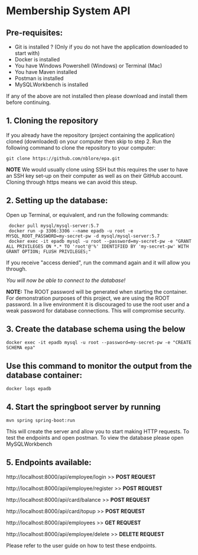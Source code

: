 # Membership System API

## Pre-requisites:
- Git is installed ? (Only if you do not have the application downloaded to start with)
- Docker is installed
- You have Windows Powershell (Windows) or Terminal (Mac)
- You have Maven installed
- Postman is installed
- MySQLWorkbench is installed

If any of the above are not installed then please download and install them before continuing.


## 1. Cloning the repository
If you already have the repository (project containing the application) cloned (downloaded) on your computer then skip to step 2.
Run the following command to clone the repository to your computer:

    git clone https://github.com/nblore/epa.git

**NOTE** We would usually clone using SSH but this requires the user to have an SSH key set-up on their computer as well as on their GitHub account. Cloning through https means we can avoid this steup.

## 2. Setting up the database:
Open up Terminal, or equivalent, and run the following commands:

     docker pull mysql/mysql-server:5.7
     docker run -p 3306:3306 --name epadb -u root -e MYSQL_ROOT_PASSWORD=my-secret-pw -d mysql/mysql-server:5.7
     docker exec -it epadb mysql -u root --password=my-secret-pw -e "GRANT ALL PRIVILEGES ON *.* TO 'root'@'%' IDENTIFIED BY 'my-secret-pw' WITH GRANT OPTION; FLUSH PRIVILEGES;"

If you receive "access denied", run the command again and it will allow you through.

_You will now be able to connect to the database!_

**NOTE:** The ROOT password will be generated when starting the container. For demonstration purposes of this project,
we are using the ROOT password. In a live environment it is discouraged to use the root user and a weak password for database
connections. This will compromise security.

## 3. Create the database schema using the below

    docker exec -it epadb mysql -u root --password=my-secret-pw -e "CREATE SCHEMA epa"


## Use this command to monitor the output from the database container:

    docker logs epadb

## 4. Start the springboot server by running

    mvn spring spring-boot:run

This will create the server and allow you to start making HTTP requests. To test the endpoints and open postman.
To view the database please open MySQLWorkbench


## 5. Endpoints available:

http://localhost:8000/api/employee/login >> **POST REQUEST**

http://localhost:8000/api/employee/register >> **POST REQUEST**

http://localhost:8000/api/card/balance >> **POST REQUEST**

http://localhost:8000/api/card/topup >> **POST REQUEST**

http://localhost:8000/api/employees >> **GET REQUEST**

http://localhost:8000/api/employee/delete >> **DELETE REQUEST**


Please refer to the user guide on how to test these endpoints.